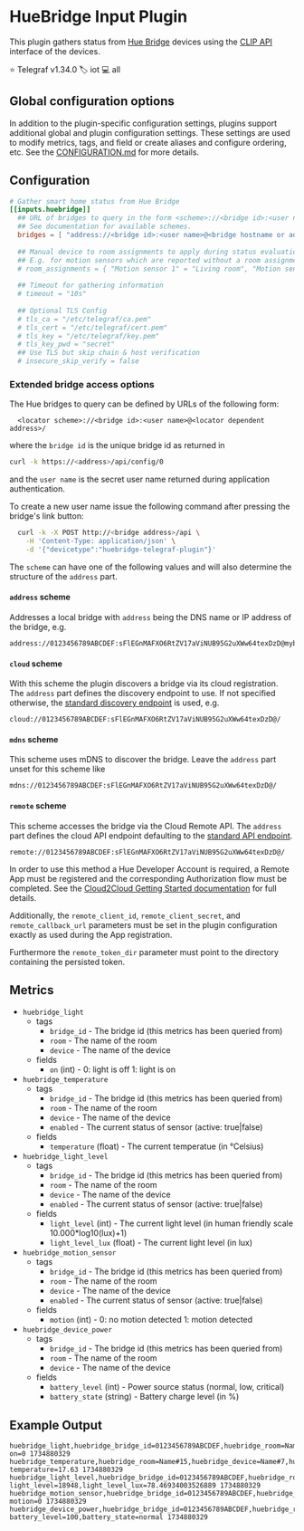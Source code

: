 # HueBridge Input Plugin

This plugin gathers status from [Hue Bridge][hue] devices using the
[CLIP API][hue_api] interface of the devices.

⭐ Telegraf v1.34.0
🏷️ iot
💻 all

[hue]: https://www.philips-hue.com/
[hue_api]: https://developers.meethue.com/develop/hue-api-v2/

## Global configuration options <!-- @/docs/includes/plugin_config.md -->

In addition to the plugin-specific configuration settings, plugins support
additional global and plugin configuration settings. These settings are used to
modify metrics, tags, and field or create aliases and configure ordering, etc.
See the [CONFIGURATION.md][CONFIGURATION.md] for more details.

[CONFIGURATION.md]: ../../../docs/CONFIGURATION.md#plugins

## Configuration

```toml @sample.conf
# Gather smart home status from Hue Bridge
[[inputs.huebridge]]
  ## URL of bridges to query in the form <scheme>://<bridge id>:<user name>@<address>/
  ## See documentation for available schemes.
  bridges = [ "address://<bridge id>:<user name>@<bridge hostname or address>/" ]
  
  ## Manual device to room assignments to apply during status evaluation.
  ## E.g. for motion sensors which are reported without a room assignment.
  # room_assignments = { "Motion sensor 1" = "Living room", "Motion sensor 2" = "Corridor" }
  
  ## Timeout for gathering information
  # timeout = "10s"
  
  ## Optional TLS Config
  # tls_ca = "/etc/telegraf/ca.pem"
  # tls_cert = "/etc/telegraf/cert.pem"
  # tls_key = "/etc/telegraf/key.pem"
  # tls_key_pwd = "secret"
  ## Use TLS but skip chain & host verification
  # insecure_skip_verify = false
```

### Extended bridge access options

The Hue bridges to query can be defined by URLs of the following form:

```text
  <locator scheme>://<bridge id>:<user name>@<locator dependent address>/
```

where the `bridge id` is the unique bridge id as returned in

```bash
curl -k https://<address>/api/config/0
```

and the `user name` is the secret user name returned during application
authentication.

To create a new user name issue the following command
after pressing the bridge's link button:

```bash
  curl -k -X POST http://<bridge address>/api \
    -H 'Content-Type: application/json' \
    -d '{"devicetype":"huebridge-telegraf-plugin"}'
```

The `scheme` can have one of the following values and will also determine the
structure of the `address` part.

#### `address` scheme

Addresses a local bridge with `address` being the DNS name or IP address of the
bridge, e.g.

```text
address://0123456789ABCDEF:sFlEGnMAFXO6RtZV17aViNUB95G2uXWw64texDzD@mybridge/
```

#### `cloud` scheme

With this scheme the plugin discovers a bridge via its cloud registration.
The `address` part defines the discovery endpoint to use.
If not specified otherwise,
the [standard discovery endpoint][discovery_url] is used, e.g.

```text
cloud://0123456789ABCDEF:sFlEGnMAFXO6RtZV17aViNUB95G2uXWw64texDzD@/
```

[discovery_url]: https://discovery.meethue.com/

#### `mdns`  scheme

This scheme uses mDNS to discover the bridge. Leave the `address` part unset
for this scheme like

```text
mdns://0123456789ABCDEF:sFlEGnMAFXO6RtZV17aViNUB95G2uXWw64texDzD@/
```

#### `remote` scheme

This scheme accesses the bridge via the Cloud Remote API. The `address` part
defines the cloud API endpoint defaulting to the
[standard API endpoint][cloud_api_endpoint].

```text
remote://0123456789ABCDEF:sFlEGnMAFXO6RtZV17aViNUB95G2uXWw64texDzD@/
```

In order to use this method a Hue Developer Account is required, a Remote App
must be registered and the corresponding Authorization flow must be completed.
See the [Cloud2Cloud Getting Started documentation][cloud_getting_started]
for full details.

Additionally, the `remote_client_id`, `remote_client_secret`, and
`remote_callback_url` parameters must be set in the plugin configuration
exactly as used during the App registration.

Furthermore the `remote_token_dir` parameter must point to the directory
containing the persisted token.

[cloud_api_endpoint]: https://api.meethue.com
[cloud_getting_started]: https://developers.meethue.com/develop/hue-api-v2/cloud2cloud-getting-started/

## Metrics

- `huebridge_light`
  - tags
    - `bridge_id` - The bridge id (this metrics has been queried from)
    - `room` - The name of the room
    - `device` - The name of the device
  - fields
    - `on` (int) - 0: light is off 1: light is on
- `huebridge_temperature`
  - tags
    - `bridge_id` - The bridge id (this metrics has been queried from)
    - `room` - The name of the room
    - `device` - The name of the device
    - `enabled` - The current status of sensor (active: true|false)
  - fields
    - `temperature` (float) - The current temperatue (in °Celsius)
- `huebridge_light_level`
  - tags
    - `bridge_id` - The bridge id (this metrics has been queried from)
    - `room` - The name of the room
    - `device` - The name of the device
    - `enabled` - The current status of sensor (active: true|false)
  - fields
    - `light_level` (int) - The current light level (in human friendly scale 10.000*log10(lux)+1)
    - `light_level_lux` (float) - The current light level (in lux)
- `huebridge_motion_sensor`
  - tags
    - `bridge_id` - The bridge id (this metrics has been queried from)
    - `room` - The name of the room
    - `device` - The name of the device
    - `enabled` - The current status of sensor (active: true|false)
  - fields
    - `motion` (int) - 0: no motion detected 1: motion detected
- `huebridge_device_power`
  - tags
    - `bridge_id` - The bridge id (this metrics has been queried from)
    - `room` - The name of the room
    - `device` - The name of the device
  - fields
    - `battery_level` (int) - Power source status (normal, low, critical)
    - `battery_state` (string) - Battery charge level (in %)

## Example Output

```text
huebridge_light,huebridge_bridge_id=0123456789ABCDEF,huebridge_room=Name#15,huebridge_device=Name#3 on=0 1734880329
huebridge_temperature,huebridge_room=Name#15,huebridge_device=Name#7,huebridge_device_enabled=true,huebridge_bridge_id=0123456789ABCDEF temperature=17.63 1734880329
huebridge_light_level,huebridge_bridge_id=0123456789ABCDEF,huebridge_room=Name#15,huebridge_device=Name#7,huebridge_device_enabled=true light_level=18948,light_level_lux=78.46934003526889 1734880329
huebridge_motion_sensor,huebridge_bridge_id=0123456789ABCDEF,huebridge_room=Name#15,huebridge_device=Name#7,huebridge_device_enabled=true motion=0 1734880329
huebridge_device_power,huebridge_bridge_id=0123456789ABCDEF,huebridge_room=Name#15,huebridge_device=Name#7 battery_level=100,battery_state=normal 1734880329
```

